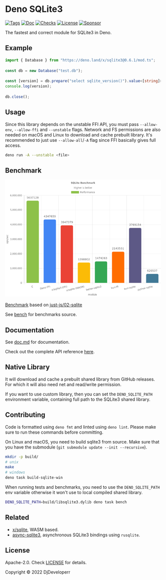 # Deno SQLite3

[![Tags](https://img.shields.io/github/release/denodrivers/sqlite3)](https://github.com/denodrivers/sqlite3/releases)
[![Doc](https://doc.deno.land/badge.svg)](https://doc.deno.land/https/deno.land/x/sqlite3@0.6.1/mod.ts)
[![Checks](https://github.com/denodrivers/sqlite3/actions/workflows/ci.yml/badge.svg)](https://github.com/denodrivers/sqlite3/actions/workflows/ci.yml)
[![License](https://img.shields.io/github/license/denodrivers/sqlite3)](https://github.com/denodrivers/sqlite3/blob/master/LICENSE)
[![Sponsor](https://img.shields.io/static/v1?label=Sponsor&message=%E2%9D%A4&logo=GitHub&color=%23fe8e86)](https://github.com/sponsors/DjDeveloperr)

The fastest and correct module for SQLite3 in Deno.

## Example

```ts
import { Database } from "https://deno.land/x/sqlite3@0.6.1/mod.ts";

const db = new Database("test.db");

const [version] = db.prepare("select sqlite_version()").value<[string]>()!;
console.log(version);

db.close();
```

## Usage

Since this library depends on the unstable FFI API, you must pass `--allow-env`,
`--allow-ffi` and `--unstable` flags. Network and FS permissions are also needed
on macOS and Linux to download and cache prebuilt library. It's recommended to
just use `--allow-all`/`-A` flag since FFI basically gives full access.

```sh
deno run -A --unstable <file>
```

## Benchmark

![image](./bench/results.png)

[Benchmark](./bench) based on
[just-js/02-sqlite](https://just-js.github.io/benchmarks/02-sqlite.html)

See [bench](./bench) for benchmarks source.

## Documentation

See [doc.md](https://github.com/denodrivers/sqlite3/blob/main/doc.md) for
documentation.

Check out the complete API reference
[here](https://doc.deno.land/https://deno.land/x/sqlite3@0.6.1/mod.ts).

## Native Library

It will download and cache a prebuilt shared library from
GitHub releases. For which it will also need net and read/write permission.

If you want to use custom library, then you can set the `DENO_SQLITE_PATH`
environment variable, containing full path to the SQLite3 shared library.

## Contributing

Code is formatted using `deno fmt` and linted using `deno lint`. Please make
sure to run these commands before committing.

On Linux and macOS, you need to build sqlite3 from source. Make sure that you
have the submodule (`git submodule update --init --recursive`).

```sh
mkdir -p build/
# unix
make
# windows
deno task build-sqlite-win
```

When running tests and benchmarks, you need to use the `DENO_SQLITE_PATH` env
variable otherwise it won't use to local compiled shared library.

```sh
DENO_SQLITE_PATH=build/libsqlite3.dylib deno task bench
```

## Related

- [x/sqlite](https://deno.land/x/sqlite), WASM based.
- [async-sqlite3](https://github.com/denodrivers/async-sqlite3), asynchronous
  SQLite3 bindings using `rusqlite`.

## License

Apache-2.0. Check [LICENSE](./LICENSE) for details.

Copyright © 2022 DjDeveloperr
